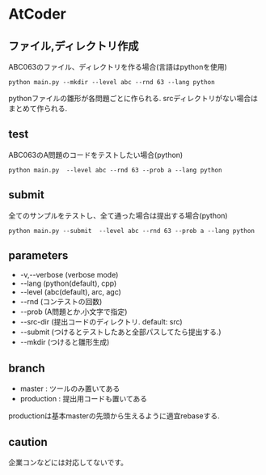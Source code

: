# AtCoder

## ファイル,ディレクトリ作成

ABC063のファイル、ディレクトリを作る場合(言語はpythonを使用)

```
python main.py --mkdir --level abc --rnd 63 --lang python
```

pythonファイルの雛形が各問題ごとに作られる.
srcディレクトリがない場合はまとめて作られる.

## test

ABC063のA問題のコードをテストしたい場合(python)


```
python main.py  --level abc --rnd 63 --prob a --lang python
```

## submit

全てのサンプルをテストし、全て通った場合は提出する場合(python)

```
python main.py --submit  --level abc --rnd 63 --prob a --lang python
```


## parameters

* -v,--verbose (verbose mode)
* --lang (python(default), cpp)
* --level (abc(default), arc, agc) 
* --rnd (コンテストの回数) 
* --prob (A問題とか.小文字で指定)
* --src-dir (提出コードのディレクトリ. default: src)
* --submit (つけるとテストしたあと全部パスしてたら提出する.)
* --mkdir (つけると雛形生成)

## branch

* master : ツールのみ置いてある
* production : 提出用コードも置いてある  

productionは基本masterの先頭から生えるように適宜rebaseする.

## caution
企業コンなどには対応してないです。